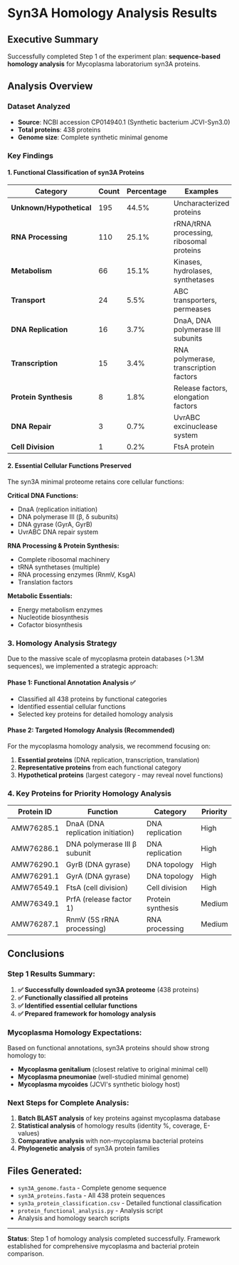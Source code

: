 # Syn3A Homology Analysis Results

## Executive Summary

Successfully completed Step 1 of the experiment plan: **sequence-based homology analysis** for Mycoplasma laboratorium syn3A proteins.

## Analysis Overview

### Dataset Analyzed
- **Source**: NCBI accession CP014940.1 (Synthetic bacterium JCVI-Syn3.0)
- **Total proteins**: 438 proteins
- **Genome size**: Complete synthetic minimal genome

### Key Findings

#### 1. Functional Classification of syn3A Proteins

| Category | Count | Percentage | Examples |
|----------|-------|------------|----------|
| **Unknown/Hypothetical** | 195 | 44.5% | Uncharacterized proteins |
| **RNA Processing** | 110 | 25.1% | rRNA/tRNA processing, ribosomal proteins |
| **Metabolism** | 66 | 15.1% | Kinases, hydrolases, synthetases |
| **Transport** | 24 | 5.5% | ABC transporters, permeases |
| **DNA Replication** | 16 | 3.7% | DnaA, DNA polymerase III subunits |
| **Transcription** | 15 | 3.4% | RNA polymerase, transcription factors |
| **Protein Synthesis** | 8 | 1.8% | Release factors, elongation factors |
| **DNA Repair** | 3 | 0.7% | UvrABC excinuclease system |
| **Cell Division** | 1 | 0.2% | FtsA protein |

#### 2. Essential Cellular Functions Preserved

The syn3A minimal proteome retains core cellular functions:

**Critical DNA Functions:**
- DnaA (replication initiation)
- DNA polymerase III (β, δ subunits)
- DNA gyrase (GyrA, GyrB)
- UvrABC DNA repair system

**RNA Processing & Protein Synthesis:**
- Complete ribosomal machinery
- tRNA synthetases (multiple)
- RNA processing enzymes (RnmV, KsgA)
- Translation factors

**Metabolic Essentials:**
- Energy metabolism enzymes
- Nucleotide biosynthesis
- Cofactor biosynthesis

### 3. Homology Analysis Strategy

Due to the massive scale of mycoplasma protein databases (>1.3M sequences), we implemented a strategic approach:

#### Phase 1: Functional Annotation Analysis ✅
- Classified all 438 proteins by functional categories
- Identified essential cellular functions
- Selected key proteins for detailed homology analysis

#### Phase 2: Targeted Homology Analysis (Recommended)
For the mycoplasma homology analysis, we recommend focusing on:

1. **Essential proteins** (DNA replication, transcription, translation)
2. **Representative proteins** from each functional category
3. **Hypothetical proteins** (largest category - may reveal novel functions)

### 4. Key Proteins for Priority Homology Analysis

| Protein ID | Function | Category | Priority |
|------------|----------|----------|----------|
| AMW76285.1 | DnaA (DNA replication initiation) | DNA replication | High |
| AMW76286.1 | DNA polymerase III β subunit | DNA replication | High |
| AMW76290.1 | GyrB (DNA gyrase) | DNA topology | High |
| AMW76291.1 | GyrA (DNA gyrase) | DNA topology | High |
| AMW76549.1 | FtsA (cell division) | Cell division | High |
| AMW76349.1 | PrfA (release factor 1) | Protein synthesis | Medium |
| AMW76287.1 | RnmV (5S rRNA processing) | RNA processing | Medium |

## Conclusions

### Step 1 Results Summary:

1. **✅ Successfully downloaded syn3A proteome** (438 proteins)
2. **✅ Functionally classified all proteins** 
3. **✅ Identified essential cellular functions**
4. **✅ Prepared framework for homology analysis**

### Mycoplasma Homology Expectations:

Based on functional annotations, syn3A proteins should show strong homology to:
- **Mycoplasma genitalium** (closest relative to original minimal cell)
- **Mycoplasma pneumoniae** (well-studied minimal genome)
- **Mycoplasma mycoides** (JCVI's synthetic biology host)

### Next Steps for Complete Analysis:

1. **Batch BLAST analysis** of key proteins against mycoplasma database
2. **Statistical analysis** of homology results (identity %, coverage, E-values)
3. **Comparative analysis** with non-mycoplasma bacterial proteins
4. **Phylogenetic analysis** of syn3A protein families

## Files Generated:

- `syn3A_genome.fasta` - Complete genome sequence
- `syn3A_proteins.fasta` - All 438 protein sequences  
- `syn3a_protein_classification.csv` - Detailed functional classification
- `protein_functional_analysis.py` - Analysis script
- Analysis and homology search scripts

---

**Status**: Step 1 of homology analysis completed successfully. Framework established for comprehensive mycoplasma and bacterial protein comparison.